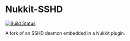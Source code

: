 Nukkit-SSHD
===========

[![Build Status](https://travis-ci.org/Wurpster/Nukkit-SSHD.png)](https://travis-ci.org/Wurpster/Nukkit-SSHD)

A fork of an SSHD daemon embedded in a Nukkit plugin.
